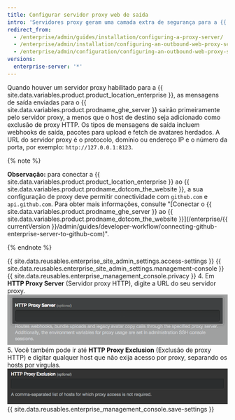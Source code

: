 ```yaml
---
title: Configurar servidor proxy web de saída
intro: 'Servidores proxy geram uma camada extra de segurança para a {{ site.data.variables.product.product_location_enterprise }}.'
redirect_from:
  - /enterprise/admin/guides/installation/configuring-a-proxy-server/
  - /enterprise/admin/installation/configuring-an-outbound-web-proxy-server
  - /enterprise/admin/configuration/configuring-an-outbound-web-proxy-server
versions:
  enterprise-server: '*'
---
```


Quando houver um servidor proxy habilitado para a {{ site.data.variables.product.product_location_enterprise }}, as mensagens de saída enviadas para o {{ site.data.variables.product.prodname_ghe_server }} sairão primeiramente pelo servidor proxy, a menos que o host de destino seja adicionado como exclusão de proxy HTTP. Os tipos de mensagens de saída incluem webhooks de saída, pacotes para upload e fetch de avatares herdados. A URL do servidor proxy é o protocolo, domínio ou endereço IP e o número da porta, por exemplo: `http://127.0.0.1:8123`.

{% note %}

**Observação:** para conectar a {{ site.data.variables.product.product_location_enterprise }} ao {{ site.data.variables.product.prodname_dotcom_the_website }}, a sua configuração de proxy deve permitir conectividade com `github.com` e `api.github.com`. Para obter mais informações, consulte "[Conectar o {{ site.data.variables.product.prodname_ghe_server }} ao {{ site.data.variables.product.prodname_dotcom_the_website }}](/enterprise/{{ currentVersion }}/admin/guides/developer-workflow/connecting-github-enterprise-server-to-github-com)".

{% endnote %}

{{ site.data.reusables.enterprise_site_admin_settings.access-settings }}
{{ site.data.reusables.enterprise_site_admin_settings.management-console }}
{{ site.data.reusables.enterprise_management_console.privacy }}
4. Em **HTTP Proxy Server** (Servidor proxy HTTP), digite a URL do seu servidor proxy. ![Campo para digitar a URL do servidor proxy HTTP](/assets/images/enterprise/management-console/http-proxy-field.png)
5. Você também pode ir até **HTTP Proxy Exclusion** (Exclusão de proxy HTTP) e digitar qualquer host que não exija acesso por proxy, separando os hosts por vírgulas. ![Campo para digitar qualquer exclusão de proxy HTTP](/assets/images/enterprise/management-console/http-proxy-exclusion-field.png)
{{ site.data.reusables.enterprise_management_console.save-settings }}
